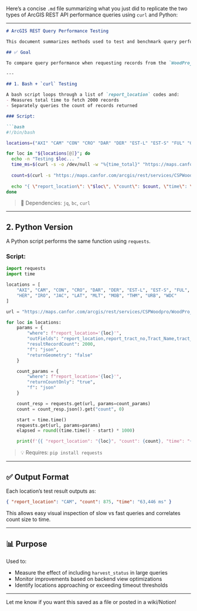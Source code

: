 Here’s a concise `.md` file summarizing what you just did to replicate the two types of ArcGIS REST API performance queries using `curl` and Python:

---

```markdown
# ArcGIS REST Query Performance Testing

This document summarizes methods used to test and benchmark query performance against the Canfor ArcGIS REST endpoint by evaluating response time for various `report_location` values.

## ✅ Goal

To compare query performance when requesting records from the `WoodPro_NSApps_DB_Views/MapServer/3` layer, especially when including the `harvest_status` field.

---

## 1. Bash + `curl` Testing

A bash script loops through a list of `report_location` codes and:
- Measures total time to fetch 2000 records
- Separately queries the count of records returned

### Script:

```bash
#!/bin/bash

locations=("AXI" "CAM" "CON" "CRO" "DAR" "DER" "EST-L" "EST-S" "FUL" "GRA" "HER" "IRO" "JAC" "LAT" "MLT" "MOB" "THM" "URB" "WDC")

for loc in "${locations[@]}"; do
  echo -n "Testing $loc... "
  time_ms=$(curl -s -o /dev/null -w "%{time_total}" "https://maps.canfor.com/arcgis/rest/services/CSPWoodpro/WoodPro_NSApps_DB_Views/MapServer/3/query?where=report_location%3D%27${loc}%27&outFields=report_location,report_tract_no,Tract_Name,tract_status_desc,Forester,tract_type_family,SaleType,latitude_dd,longitude_dd,Wthr_grd,PurchDate,harvest_status&resultRecordCount=2000&f=json")
  
  count=$(curl -s "https://maps.canfor.com/arcgis/rest/services/CSPWoodpro/WoodPro_NSApps_DB_Views/MapServer/3/query?where=report_location%3D%27${loc}%27&returnCountOnly=true&f=json" | jq -r '.count')
  
  echo "{ \"report_location\": \"$loc\", \"count\": $count, \"time\": \"$(printf "%.0f" $(echo "$time_ms * 1000" | bc)) ms\" }"
done
```

> 🔧 Dependencies: `jq`, `bc`, `curl`

---

## 2. Python Version

A Python script performs the same function using `requests`.

### Script:

```python
import requests
import time

locations = [
    "AXI", "CAM", "CON", "CRO", "DAR", "DER", "EST-L", "EST-S", "FUL", "GRA",
    "HER", "IRO", "JAC", "LAT", "MLT", "MOB", "THM", "URB", "WDC"
]

url = "https://maps.canfor.com/arcgis/rest/services/CSPWoodpro/WoodPro_NSApps_DB_Views/MapServer/3/query"

for loc in locations:
    params = {
        "where": f"report_location='{loc}'",
        "outFields": "report_location,report_tract_no,Tract_Name,tract_status_desc,Forester,tract_type_family,SaleType,latitude_dd,longitude_dd,Wthr_grd,PurchDate,harvest_status",
        "resultRecordCount": 2000,
        "f": "json",
        "returnGeometry": "false"
    }

    count_params = {
        "where": f"report_location='{loc}'",
        "returnCountOnly": "true",
        "f": "json"
    }

    count_resp = requests.get(url, params=count_params)
    count = count_resp.json().get("count", 0)

    start = time.time()
    requests.get(url, params=params)
    elapsed = round((time.time() - start) * 1000)

    print(f'{{ "report_location": "{loc}", "count": {count}, "time": "{elapsed:,} ms" }}')
```

> 💡 Requires: `pip install requests`

---

## ✅ Output Format

Each location’s test result outputs as:

```json
{ "report_location": "CAM", "count": 875, "time": "63,446 ms" }
```

This allows easy visual inspection of slow vs fast queries and correlates count size to time.

---

## 📊 Purpose

Used to:
- Measure the effect of including `harvest_status` in large queries
- Monitor improvements based on backend view optimizations
- Identify locations approaching or exceeding timeout thresholds

---

Let me know if you want this saved as a file or posted in a wiki/Notion!
```